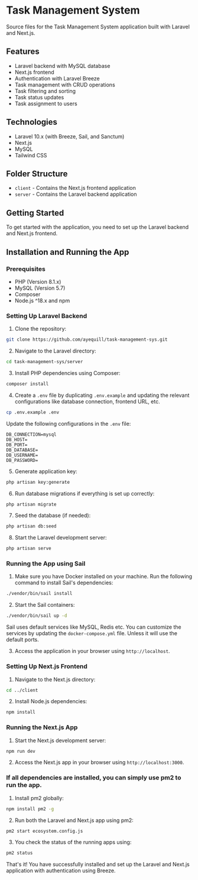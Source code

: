 # Task Management System

Source files for the Task Management System application built with Laravel and Next.js.

## Features

- Laravel backend with MySQL database
- Next.js frontend
- Authentication with Laravel Breeze
- Task management with CRUD operations
- Task filtering and sorting
- Task status updates
- Task assignment to users


## Technologies

- Laravel 10.x (with Breeze, Sail, and Sanctum)
- Next.js
- MySQL
- Tailwind CSS


## Folder Structure

- `client` - Contains the Next.js frontend application
- `server` - Contains the Laravel backend application

## Getting Started

To get started with the application, you need to set up the Laravel backend and Next.js frontend.

## Installation and Running the App

### Prerequisites
- PHP (Version 8.1.x)
- MySQL (Version 5.7)
- Composer
- Node.js ^18.x and npm

### Setting Up Laravel Backend

1. Clone the repository:

```bash
git clone https://github.com/ayequill/task-management-sys.git
```

2. Navigate to the Laravel directory:

```bash
cd task-management-sys/server
```

3. Install PHP dependencies using Composer:

```bash
composer install
```

4. Create a `.env` file by duplicating `.env.example` and updating the relevant configurations like database connection, frontend URL, etc.

```bash
cp .env.example .env
```

Update the following configurations in the `.env` file:

```env
DB_CONNECTION=mysql
DB_HOST=
DB_PORT=
DB_DATABASE=
DB_USERNAME=
DB_PASSWORD=
```

5. Generate application key:

```bash
php artisan key:generate
```

6. Run database migrations if everything is set up correctly:

```bash
php artisan migrate
```

7. Seed the database (if needed):

```bash
php artisan db:seed
```

8. Start the Laravel development server:

```bash
php artisan serve
```

### Running the App using Sail

1. Make sure you have Docker installed on your machine. Run the following command to install Sail's dependencies:

```bash
./vendor/bin/sail install
```

2. Start the Sail containers:

```bash
./vendor/bin/sail up -d
```

Sail uses default services like MySQL, Redis etc. You can customize the services by updating the `docker-compose.yml` file. Unless it will use the default ports. 

3. Access the application in your browser using `http://localhost`.

### Setting Up Next.js Frontend

1. Navigate to the Next.js directory:

```bash
cd ../client
```

2. Install Node.js dependencies:

```bash
npm install
```

### Running the Next.js App

1. Start the Next.js development server:

```bash
npm run dev
```

2. Access the Next.js app in your browser using `http://localhost:3000`.

### If all dependencies are installed, you can simply use pm2 to run the app.

1. Install pm2 globally:

```bash
npm install pm2 -g
```

2. Run both the Laravel and Next.js app using pm2:

```bash
pm2 start ecosystem.config.js
```

3. You check the status of the running apps using:

```bash
pm2 status
```

That's it! You have successfully installed and set up the Laravel and Next.js application with authentication using Breeze.
